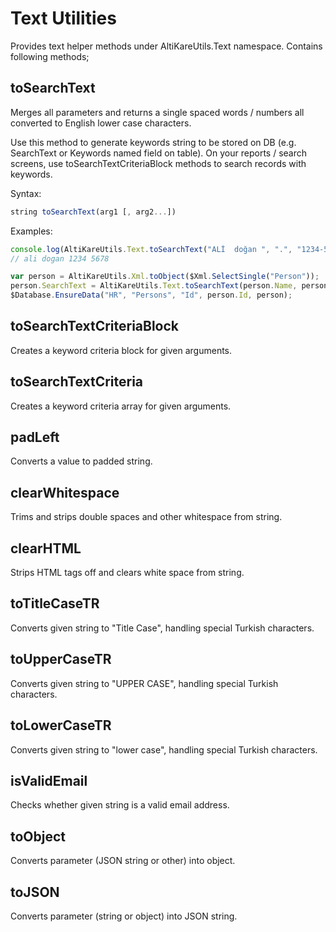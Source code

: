 # Text Utilities
Provides text helper methods under AltiKareUtils.Text namespace. Contains following methods;

## toSearchText 
<p>
  Merges all parameters and returns a single spaced words / numbers all converted to English lower case characters.
</p>
<p>
  Use this method to generate keywords string to be stored on DB (e.g. SearchText or Keywords named field on table). 
  On your reports / search screens, use toSearchTextCriteriaBlock methods to search records with keywords.
</p>
  
Syntax:

```javascript
string toSearchText(arg1 [, arg2...])
```

Examples:

```javascript
console.log(AltiKareUtils.Text.toSearchText("ALİ  doğan ", ".", "1234-5678", null, undefined);
// ali dogan 1234 5678
```

```javascript
var person = AltiKareUtils.Xml.toObject($Xml.SelectSingle("Person"));
person.SearchText = AltiKareUtils.Text.toSearchText(person.Name, person.Surname, person.RegistryNumber);
$Database.EnsureData("HR", "Persons", "Id", person.Id, person);
```

## toSearchTextCriteriaBlock
<p>Creates a keyword criteria block for given arguments.</p>

## toSearchTextCriteria
<p>Creates a keyword criteria array for given arguments.</p>

## padLeft
<p>Converts a value to padded string.</p>

## clearWhitespace
<p>Trims and strips double spaces and other whitespace from string.</p>

## clearHTML
<p>Strips HTML tags off and clears white space from string.</p>

## toTitleCaseTR
<p>Converts given string to "Title Case", handling special Turkish characters.</p>

## toUpperCaseTR
<p>Converts given string to "UPPER CASE", handling special Turkish characters.</p>

## toLowerCaseTR
<p>Converts given string to "lower case", handling special Turkish characters.</p>

## isValidEmail
<p>Checks whether given string is a valid email address.</p>

## toObject
<o>Converts parameter (JSON string or other) into object.</p>

## toJSON
<p>Converts parameter (string or object) into JSON string.</p>
